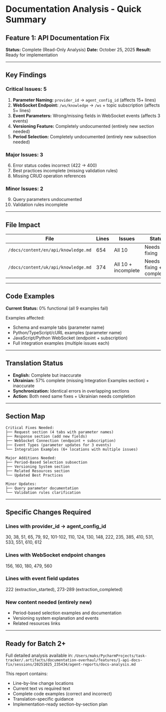 # Documentation Analysis - Quick Summary
## Feature 1: API Documentation Fix

**Status:** Complete (Read-Only Analysis)
**Date:** October 25, 2025
**Result:** Ready for implementation

---

## Key Findings

### Critical Issues: 5
1. **Parameter Naming:** `provider_id` → `agent_config_id` (affects 15+ lines)
2. **WebSocket Endpoint:** `/ws/knowledge` → `/ws` + topic subscription (affects 5+ lines)
3. **Event Parameters:** Wrong/missing fields in WebSocket events (affects 3 events)
4. **Versioning Feature:** Completely undocumented (entirely new section needed)
5. **Period Selection:** Completely undocumented (entirely new subsection needed)

### Major Issues: 3
6. Error status codes incorrect (422 → 400)
7. Best practices incomplete (missing validation rules)
8. Missing CRUD operation references

### Minor Issues: 2
9. Query parameters undocumented
10. Validation rules incomplete

---

## File Impact

| File | Lines | Issues | Status |
|------|-------|--------|--------|
| `/docs/content/en/api/knowledge.md` | 654 | All 10 | Needs fixing |
| `/docs/content/uk/api/knowledge.md` | 374 | All 10 + incomplete | Needs fixing + completion |

---

## Code Examples

**Current Status:** 0% functional (all 9 examples fail)

Examples affected:
- Schema and example tabs (parameter name)
- Python/TypeScript/cURL examples (parameter name)
- JavaScript/Python WebSocket (endpoint + subscription)
- Full integration examples (multiple issues each)

---

## Translation Status

- **English:** Complete but inaccurate
- **Ukrainian:** 57% complete (missing Integration Examples section) + inaccurate
- **Synchronization:** Identical errors in overlapping sections
- **Action:** Both need same fixes + Ukrainian needs completion

---

## Section Map

```
Critical Fixes Needed:
├── Request section (4 tabs with parameter names)
├── Response section (add new fields)
├── WebSocket Connection (endpoint + subscription)
├── Event Types (parameter updates for 3 events)
└── Integration Examples (6+ locations with multiple issues)

Major Additions Needed:
├── Period-Based Selection subsection
├── Versioning System section
├── Related Resources section
└── Updated Best Practices

Minor Updates:
├── Query parameter documentation
└── Validation rules clarification
```

---

## Specific Changes Required

### Lines with provider_id → agent_config_id
30, 38, 51, 65, 79, 92, 101-102, 110, 124, 130, 148, 222, 235, 385, 410, 531, 533, 551, 610, 612

### Lines with WebSocket endpoint changes
156, 160, 180, 479, 560

### Lines with event field updates
222 (extraction_started), 273-289 (extraction_completed)

### New content needed (entirely new)
- Period-based selection examples and documentation
- Versioning system explanation and events
- Related resources links

---

## Ready for Batch 2+

Full detailed analysis available in:
`/Users/maks/PycharmProjects/task-tracker/.artifacts/documentation-overhaul/features/1-api-docs-fix/sessions/20251025_235434/agent-reports/docs-analysis.md`

This report contains:
- Line-by-line change locations
- Current text vs required text
- Complete code examples (correct and incorrect)
- Translation-specific guidance
- Implementation-ready section-by-section plan
